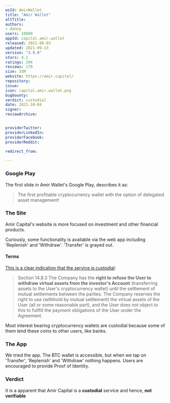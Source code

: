 ```yaml
---
wsId: AmirWallet
title: "Amir Wallet"
altTitle: 
authors:
- danny
users: 10000
appId: capital.amir.wallet
released: 2021-08-03
updated: 2021-09-13
version: "3.9.0"
stars: 4.1
ratings: 294
reviews: 170
size: 35M
website: https://amir.capital/
repository: 
issue: 
icon: capital.amir.wallet.png
bugbounty: 
verdict: custodial
date: 2021-10-04
signer: 
reviewArchive:


providerTwitter: 
providerLinkedIn: 
providerFacebook: 
providerReddit: 

redirect_from:

---
```



### Google Play

The first slide in Amir Wallet's Google Play, describes it as:

> The first profitable cryptocurrency wallet with the option of delegated asset management! 

### The Site

Amir Capital's website is more focused on investment and other financial products. 

Curiously, some functionality is available via the web app including 'Replenish' and 'Withdraw'. 'Transfer' is grayed out. 

#### Terms

[This is a clear indication that the service is custodial](https://account.amir.capital/static/docs/public_offer_en.pdf):

> Section 14.8.3 The Company has the **right to refuse the User to withdraw virtual assets from the investor's Account** (transferring assets to the User's cryptocurrency wallet) until the settlement of mutual settlements between the parties. The Company reserves the right to use (withhold by mutual settlement) the virtual assets of the User (all or some reasonable part), and the User does not object to this to fullfill the payment obligations of the User under the Agreement.

Most interest bearing cryptocurrency wallets are custodial because some of them lend these coins to other users, like banks. 

### The App

We tried the app. The BTC wallet is accessible, but when we tap on 'Transfer', 'Replenish' and 'Withdraw' nothing happens. Users are encouraged to provide Proof of Identity. 

### Verdict

It is a apparent that Amir Capital is a **custodial** service and hence, **not verifiable**

